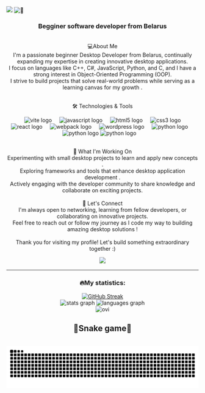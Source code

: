 
<div display="flex">
  <img src="https://readme-typing-svg.herokuapp.com?font=Jim+Nightshade&size=35&pause=1000&duration=3000&color=FFFFFFC5&multiline=true&height=400&width=400&lines=Together+in+death%2C+woah-woah;Would+you+die+tonight+for+love%3F;Baby%2C+join+in+me+death;Won't+you+dieeeeeeeeee??????????../)"></a>
    <img width="50%" alt="🦑" src="https://i.gifer.com/3Bu6.gif">

</div>
<h3 align="center">Begginer software developer from Belarus</h3>
<br>

<div align="center">
💻About Me <br>
I'm a passionate beginner Desktop Developer from Belarus, continually expanding my expertise in creating innovative desktop applications.  <br>
I focus on languages like C++, C#, JavaScript, Python, and C, and I have a strong interest in Object-Oriented Programming (OOP).  <br>
I strive to build projects that solve real-world problems while serving as a learning canvas for my growth .<br>
<br>

    
🛠️ Technologies & Tools <br>
<div align="center">
  <img width="12" />
  <img src="https://cdn-icons-png.flaticon.com/256/6132/6132222.png" height="40" alt="vite logo"  />
  <img width="12" />
  <img src="https://cdn.jsdelivr.net/gh/devicons/devicon/icons/javascript/javascript-original.svg" height="40" alt="javascript logo"  />
  <img width="12" />
  <img src="https://cdn.jsdelivr.net/gh/devicons/devicon/icons/html5/html5-original.svg" height="40" alt="html5 logo"  />
  <img width="12" />
  <img src="https://cdn.jsdelivr.net/gh/devicons/devicon/icons/css3/css3-original.svg" height="40" alt="css3 logo"  />
  <img width="12" />
  <img src="https://cdn.jsdelivr.net/gh/devicons/devicon/icons/react/react-original.svg" height="40" alt="react logo"  />
  <img width="12" />
  <img src="https://static-00.iconduck.com/assets.00/c-sharp-c-icon-912x1024-j3yidw37.png" height="40" alt="webpack logo"  />
  <img width="12" />
  <img src="https://img.icons8.com/?size=512&id=40670&format=png" height="40" alt="wordpress logo"  />
  <img width="12" />
  <img src="https://skillicons.dev/icons?i=py" height="40" alt="python logo"  />
  <img width="12" />
  <img src="https://img.icons8.com/ios11/512/FFFFFF/github.png" height="40" alt="python logo"  />
  <img src="https://download.logo.wine/logo/Vim_(text_editor)/Vim_(text_editor)-Logo.wine.png" height="40" alt="python logo"  />
  <img width="12" />
</div>
<br>

🚀 What I'm Working On <br>
Experimenting with small desktop projects to learn and apply new concepts . <br>
Exploring frameworks and tools that enhance desktop application development . <br>
Actively engaging with the developer community to share knowledge and collaborate on exciting projects.
<br><br>
🤝 Let's Connect <br>
I'm always open to networking, learning from fellow developers, or collaborating on innovative projects.  <br>
Feel free to reach out or follow my journey as I code my way to building amazing desktop solutions ! <br>
<br>
Thank you for visiting my profile! Let's build something extraordinary together :)
 </div>
 <div align="center"> 
  <a href="antipovalexey476@gmail.com">
    <img src="https://img.shields.io/badge/Gmail-D14836?style=for-the-badge&logo=gmail&logoColor=white"/>
  </a>
</div>
 <hr/>
 
<h3 align="center">🔥My statistics:</h3>
<div align="center">
    <a href="https://git.io/streak-stats"><img src="https://streak-stats.demolab.com?user=semsotsemm&theme=github-dark-blue&border_radius=9" alt="GitHub Streak" /></a>
</div>
<div align="center">
  <img src="https://github-readme-stats.vercel.app/api?username=semsotsemm&hide_title=false&hide_rank=false&show_icons=true&include_all_commits=true&count_private=true&disable_animations=false&theme=dracula&locale=en&hide_border=false&order=1" height="150" alt="stats graph"/>
  <img src="https://github-readme-stats.vercel.app/api/top-langs?username=semsotsemm&locale=en&hide_title=false&layout=compact&card_width=320&langs_count=5&theme=dracula&hide_border=false&order=2" height="150" alt="languages graph"  />
</div>
 <div align="center">
<img width=450 src="https://leetcard.jacoblin.cool/4qkkr1pWqo?theme=wtf&font=Tomorrow" alt="ovi"/>
 </div>
 <div align="center">
  <h2>🐍Snake game🐍</h2>
  <br>
  <img alt="snake eating my contributions" src="https://raw.githubusercontent.com/m0loko/m0loko/output/github-contribution-grid-snake.svg" />
  <br/>
</div> 


    
    
